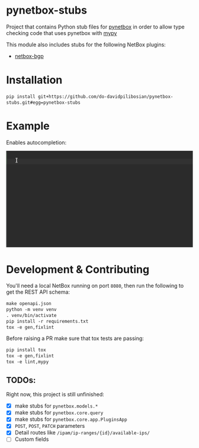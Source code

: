# pynetbox-stubs

Project that contains Python stub files for [pynetbox](https://github.com/netbox-community/pynetbox) in order to allow type checking code that uses pynetbox with [mypy](http://mypy-lang.org/)

This module also includes stubs for the following NetBox plugins:

* [netbox-bgp](https://github.com/k01ek/netbox-bgp)

# Installation

```shell
pip install git+https://github.com/do-davidpilibosian/pynetbox-stubs.git#egg=pynetbox-stubs
```

# Example

Enables autocompletion: 

![](pynetbox-stubs.gif)

# Development & Contributing

You'll need a local NetBox running on port `8080`, then run the following to get the REST API schema:

```shell
make openapi.json
python -m venv venv
. venv/bin/activate 
pip install -r requirements.txt
tox -e gen,fixlint
```

Before raising a PR make sure that tox tests are passing:

```shell
pip install tox
tox -e gen,fixlint
tox -e lint,mypy
````

## TODOs:

Right now, this project is still unfinished:

* [x] make stubs for `pynetbox.models.*`
* [x] make stubs for `pynetbox.core.query`
* [X] make stubs for `pynetbox.core.app.PluginsApp`
* [x] `POST`, `POST`, `PATCH` parameters
* [x] Detail routes like `/ipam/ip-ranges/{id}/available-ips/`
* [ ] Custom fields
